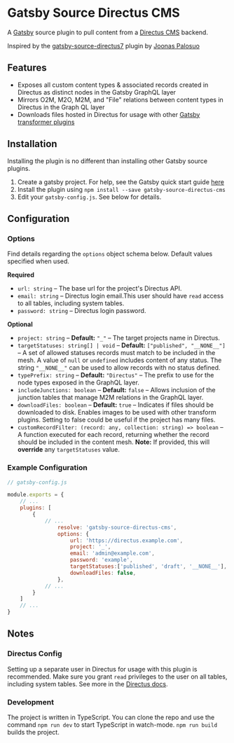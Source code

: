 # Gatsby Source Directus CMS

A [Gatsby](https://www.gatsbyjs.org/) source plugin to pull content from a [Directus CMS](https://directus.io/) backend.

Inspired by the [gatsby-source-directus7](https://github.com/Jonesus/gatsby-source-directus7) plugin by [Joonas Palosuo](https://github.com/Jonesus)

## Features

- Exposes all custom content types & associated records created in Directus as distinct nodes in the Gatsby GraphQL layer
- Mirrors O2M, M2O, M2M, and "File" relations between content types in Directus in the Graph QL layer
- Downloads files hosted in Directus for usage with other [Gatsby transformer plugins](https://www.gatsbyjs.org/plugins/?=gatsby-transformer)

## Installation

Installing the plugin is no different than installing other Gatsby source plugins.

1) Create a gatsby project. For help, see the Gatsby quick start guide [here](https://www.gatsbyjs.org/docs/quick-start)
2) Install the plugin using ```npm install --save gatsby-source-directus-cms```
3) Edit your ```gatsby-config.js```. See below for details.

## Configuration

### Options

Find details regarding the ```options``` object schema below. Default values specified when used.

**Required**

 - ```url: string``` &ndash; The base url for the project's Directus API.
 - ```email: string``` &ndash; Directus login email.This user should have ```read``` access to all tables, including system tables.
 - ```password: string```  &ndash; Directus login password.

**Optional**

 - ```project: string``` &ndash; **Default:** ```"_"``` &ndash; The target projects name in Directus.
 - ```targetStatuses: string[] | void``` &ndash; **Default:** ```["published", "__NONE__"]``` &ndash; A set of allowed statuses records must match to be included in the mesh. A value of ```null``` or ```undefined``` includes content of any status. The string ```"__NONE__"``` can be used to allow records with no status defined.
 - ```typePrefix: string``` &ndash; **Default:** ```"Directus"``` &ndash; The prefix to use for the node types exposed in the GraphQL layer.
 - ```includeJunctions: boolean``` &ndash; **Default:** ```false``` &ndash; Allows inclusion of the junction tables that manage M2M relations in the GraphQL layer.
 - ```downloadFiles: boolean``` &ndash; **Default:** ```true``` &ndash; Indicates if files should be downloaded to disk. Enables images to be used with other transform plugins. Setting to false could be useful if the project has many files.
 - ```customRecordFilter: (record: any, collection: string) => boolean``` &ndash; A function executed for each record, returning whether the record should be included in the content mesh. **Note:** If provided, this will **override** any ```targetStatuses``` value.

### Example Configuration

```js
// gatsby-config.js

module.exports = {
    // ...
    plugins: [
        {
            // ...
                resolve: 'gatsby-source-directus-cms',
                options: {
                    url: 'https://directus.example.com',
                    project: '_',
                    email: 'admin@example.com',
                    password: 'example',
                    targetStatuses:['published', 'draft', '__NONE__'],
                    downloadFiles: false,
                },
            // ...
        }
    ]
    // ...
}
```

## Notes

### Directus Config

Setting up a separate user in Directus for usage with this plugin is recommended. Make sure you grant ```read``` privileges to the user on all tables, including system tables. See more in the [Directus docs](https://docs.directus.io/guides/permissions.html#collection-level).

### Development

The project is written in TypeScript. You can clone the repo and use the command ```npm run dev``` to start TypeScript in watch-mode. ```npm run build``` builds the project.
